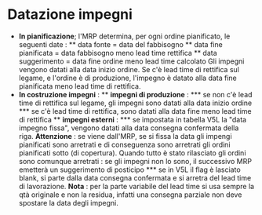 # Datazione impegni
 * **In pianificazione**; l'MRP determina, per ogni ordine pianificato, le seguenti date : 
 ** data fonte = data del fabbisogno
 ** data fine pianificata = data fabbisogno meno lead time rettifica
 ** data suggerimento = data fine ordine meno lead time calcolato
Gli impegni vengono datati alla data inizio ordine. Se c'è lead time di rettifica sul legame, e l'ordine è di produzione, l'impegno è datato alla data fine pianificata meno lead time di rettifica.
 * **In costruzione impegni** : 
 ** __impegni di produzione__ : 
 *** se non c'è lead time di rettifica sul legame, gli impegni sono datati alla data inizio ordine
 *** se c'è lead time di rettifica, sono datati alla data fine meno lead time di rettifica
 ** __impegni esterni__ : 
 *** se impostata in tabella V5L la "data impegno fissa", vengono datati alla data consegna confermata della riga. **Attenzione** :  se viene dall'MRP, se si fissa la data gli impengi pianificati sono arretrati e di conseguenza sono arretrati gli ordini pianificati sotto (di copertura). Quando tutto è stato rilasciato gli ordini sono comunque arretrati :  se gli impegni non lo sono, il successivo MRP emetterà un suggerimento di posticipo
 *** se in V5L il flag è lasciato blank, si parte dalla data consegna confermata e si arretra del lead time di lavorazione. **Nota** :  per la parte variabile del lead time si usa sempre la qtà originale e non la residua, infatti una consegna parziale non deve spostare la data degli impegni.
